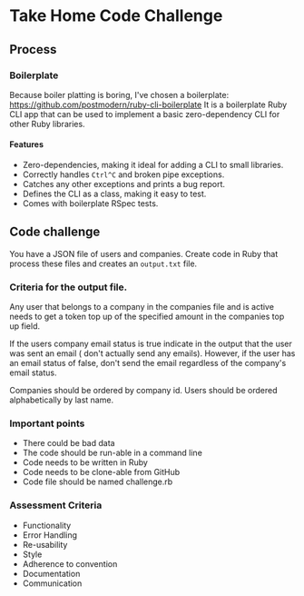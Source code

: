 # Take Home Code Challenge

## Process

### Boilerplate

Because boiler platting is boring, I've chosen a boilerplate: https://github.com/postmodern/ruby-cli-boilerplate
It is a boilerplate Ruby CLI app that can be used to implement a basic zero-dependency CLI for other Ruby libraries.

#### Features

* Zero-dependencies, making it ideal for adding a CLI to small libraries.
* Correctly handles `Ctrl^C` and broken pipe exceptions.
* Catches any other exceptions and prints a bug report.
* Defines the CLI as a class, making it easy to test.
* Comes with boilerplate RSpec tests.

## Code challenge

You have a JSON file of users and companies. Create code in Ruby that process these files and creates an `output.txt` file.

### Criteria for the output file.

Any user that belongs to a company in the companies file and is active needs to get a token top up of the specified amount in the companies top up field.

If the users company email status is true indicate in the output that the user was sent an email ( don't actually send any emails). However, if the user has an email status of false, don't send the email regardless of the company's email status.

Companies should be ordered by company id. Users should be ordered alphabetically by last name.

### Important points

- There could be bad data
- The code should be run-able in a command line
- Code needs to be written in Ruby
- Code needs to be clone-able from GitHub
- Code file should be named challenge.rb


### Assessment Criteria

- Functionality
- Error Handling
- Re-usability
- Style
- Adherence to convention
- Documentation
- Communication
